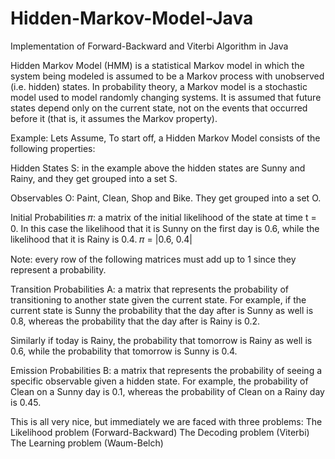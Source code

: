 # Hidden-Markov-Model-Java
Implementation of Forward-Backward and Viterbi Algorithm in Java

Hidden Markov Model (HMM) is a statistical Markov model in which the system being modeled is assumed to be a Markov process with unobserved (i.e. hidden) states.
In probability theory, a Markov model is a stochastic model used to model randomly changing systems. It is assumed that future states depend only on the current state, not on the events that occurred before it (that is, it assumes the Markov property).

Example: Lets Assume,
To start off, a Hidden Markov Model consists of the following properties:

Hidden States S: in the example above the hidden states are Sunny and Rainy, and they get grouped into a set S.

Observables O: Paint, Clean, Shop and Bike. They get grouped into a set O.

Initial Probabilities 𝜋: a matrix of the initial likelihood of the state at time t = 0. In this case the likelihood that it is Sunny on the first day is 0.6, while the likelihood that it is Rainy is 0.4.
𝜋 = |0.6, 0.4|

Note: every row of the following matrices must add up to 1 since they represent a probability.

Transition Probabilities A: a matrix that represents the probability of transitioning to another state given the current state. For example, if the current state is Sunny the probability that the day after is Sunny as well is 0.8, whereas the probability that the day after is Rainy is 0.2.

Similarly if today is Rainy, the probability that tomorrow is Rainy as well is 0.6, while the probability that tomorrow is Sunny is 0.4.

Emission Probabilities B: a matrix that represents the probability of seeing a specific observable given a hidden state. For example, the probability of Clean on a Sunny day is 0.1, whereas the probability of Clean on a Rainy day is 0.45.

This is all very nice, but immediately we are faced with three problems:
The Likelihood problem (Forward-Backward)
The Decoding problem (Viterbi)
The Learning problem (Waum-Belch)
